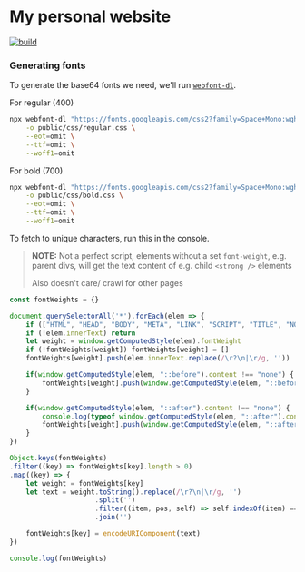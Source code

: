 # My personal website

[![build](https://img.shields.io/github/workflow/status/ombratteng/bratteng.sh/continuous-integration?event=push&label=CI%20Build&style=for-the-badge)](https://github.com/omBratteng/bratteng.sh/actions?query=workflow:continuous-integration)

### Generating fonts
To generate the base64 fonts we need, we'll run [`webfont-dl`](https://github.com/mmastrac/webfont-dl).

For regular (400)
```sh
npx webfont-dl "https://fonts.googleapis.com/css2?family=Space+Mono:wght@400&display=swap&text=brateng.shOl-Mi%20BoGHuTwLkdIA%E2%80%94SfDvpcym%2CN59C2PjW~%2F" \
	-o public/css/regular.css \
	--eot=omit \
	--ttf=omit \
	--woff1=omit
```

For bold (700)
```sh
npx webfont-dl "https://fonts.googleapis.com/css2?family=Space+Mono:wght@700&display=swap&text=About" \
	-o public/css/bold.css \
	--eot=omit \
	--ttf=omit \
	--woff1=omit
```

To fetch to unique characters, run this in the console.
> **NOTE:** Not a perfect script, elements without a set `font-weight`, e.g. parent divs, will get the text content of e.g. child `<strong />` elements
>
> Also doesn't care/ crawl for other pages
```js
const fontWeights = {}

document.querySelectorAll('*').forEach(elem => {
    if (["HTML", "HEAD", "BODY", "META", "LINK", "SCRIPT", "TITLE", "NOSCRIPT", "STYLE"].includes(elem.tagName)) return
    if (!elem.innerText) return
    let weight = window.getComputedStyle(elem).fontWeight
    if (!fontWeights[weight]) fontWeights[weight] = []
    fontWeights[weight].push(elem.innerText.replace(/\r?\n|\r/g, ''))

    if(window.getComputedStyle(elem, "::before").content !== "none") {
        fontWeights[weight].push(window.getComputedStyle(elem, "::before").content)
    }

    if(window.getComputedStyle(elem, "::after").content !== "none") {
        console.log(typeof window.getComputedStyle(elem, "::after").content);
        fontWeights[weight].push(window.getComputedStyle(elem, "::after").content)
    }
})

Object.keys(fontWeights)
.filter((key) => fontWeights[key].length > 0)
.map((key) => {
    let weight = fontWeights[key]
    let text = weight.toString().replace(/\r?\n|\r/g, '')
                     .split('')
                     .filter((item, pos, self) => self.indexOf(item) === pos)
                     .join('')

    fontWeights[key] = encodeURIComponent(text)
})

console.log(fontWeights)
```
